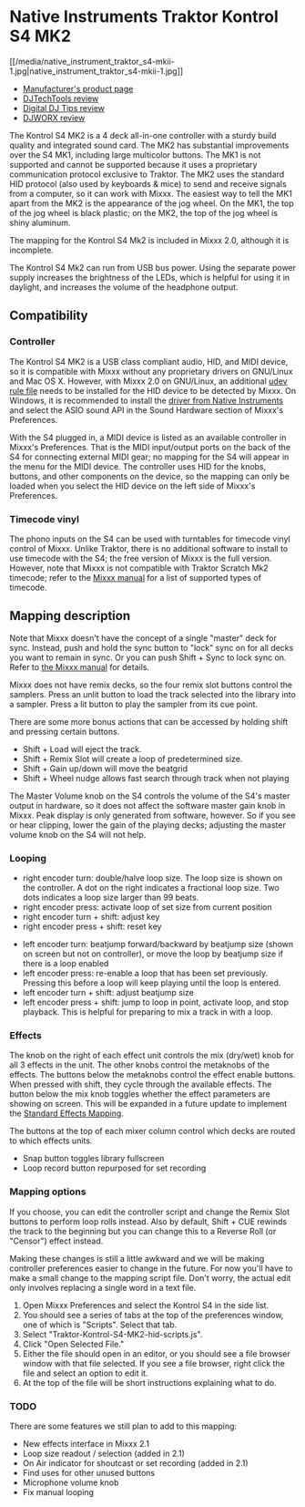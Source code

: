 # Native Instruments Traktor Kontrol S4 MK2

[[/media/native_instrument_traktor_s4-mkii-1.jpg|native\_instrument\_traktor\_s4-mkii-1.jpg]]

  - [Manufacturer's product
    page](https://www.native-instruments.com/en/products/traktor/dj-controllers/traktor-kontrol-s4/)
  - [DJTechTools
    review](http://djtechtools.com/2013/10/22/review-traktor-kontrol-s4-mk2-and-s2-mk2/)
  - [Digital DJ Tips
    review](http://www.digitaldjtips.com/2013/10/review-video-traktor-kontrol-s4-mk2/)
  - [DJWORX
    review](https://djworx.com/review-ni-traktor-kontrol-s4-mk2-dj-controller/)

The Kontrol S4 MK2 is a 4 deck all-in-one controller with a sturdy build
quality and integrated sound card. The MK2 has substantial improvements
over the S4 MK1, including large multicolor buttons. The MK1 is not
supported and cannot be supported because it uses a proprietary
communication protocol exclusive to Traktor. The MK2 uses the standard
HID protocol (also used by keyboards & mice) to send and receive signals
from a computer, so it can work with Mixxx. The easiest way to tell the
MK1 apart from the MK2 is the appearance of the jog wheel. On the MK1,
the top of the jog wheel is black plastic; on the MK2, the top of the
jog wheel is shiny aluminum.

The mapping for the Kontrol S4 Mk2 is included in Mixxx 2.0, although it
is incomplete.

The Kontrol S4 Mk2 can run from USB bus power. Using the separate power
supply increases the brightness of the LEDs, which is helpful for using
it in daylight, and increases the volume of the headphone output.

## Compatibility

### Controller

The Kontrol S4 MK2 is a USB class compliant audio, HID, and MIDI device,
so it is compatible with Mixxx without any proprietary drivers on
GNU/Linux and Mac OS X. However, with Mixxx 2.0 on GNU/Linux, an
additional [udev rule
file](troubleshooting#hid%20and%20usb%20bulk%20controllers%20on%20gnu%20linux)
needs to be installed for the HID device to be detected by Mixxx. On
Windows, it is recommended to install the [driver from Native
Instruments](https://www.native-instruments.com/en/support/downloads/drivers-other-files/)
and select the ASIO sound API in the Sound Hardware section of Mixxx's
Preferences.

With the S4 plugged in, a MIDI device is listed as an available
controller in Mixxx's Preferences. That is the MIDI input/output ports
on the back of the S4 for connecting external MIDI gear; no mapping for
the S4 will appear in the menu for the MIDI device. The controller uses
HID for the knobs, buttons, and other components on the device, so the
mapping can only be loaded when you select the HID device on the left
side of Mixxx's Preferences.

### Timecode vinyl

The phono inputs on the S4 can be used with turntables for timecode
vinyl control of Mixxx. Unlike Traktor, there is no additional software
to install to use timecode with the S4; the free version of Mixxx is the
full version. However, note that Mixxx is not compatible with Traktor
Scratch Mk2 timecode; refer to the [Mixxx
manual](http://mixxx.org/manual/latest/chapters/vinyl_control.html#supported-timecode-media)
for a list of supported types of timecode.

## Mapping description

Note that Mixxx doesn't have the concept of a single "master" deck for
sync. Instead, push and hold the sync button to "lock" sync on for all
decks you want to remain in sync. Or you can push Shift + Sync to lock
sync on. Refer to [the Mixxx
manual](http://www.mixxx.org/manual/2.0/chapters/djing_with_mixxx.html#master-sync)
for details.

Mixxx does not have remix decks, so the four remix slot buttons control
the samplers. Press an unlit button to load the track selected into the
library into a sampler. Press a lit button to play the sampler from its
cue point.

There are some more bonus actions that can be accessed by holding shift
and pressing certain buttons.

  - Shift + Load will eject the track.
  - Shift + Remix Slot will create a loop of predetermined size.
  - Shift + Gain up/down will move the beatgrid
  - Shift + Wheel nudge allows fast search through track when not
    playing

The Master Volume knob on the S4 controls the volume of the S4's master
output in hardware, so it does not affect the software master gain knob
in Mixxx. Peak display is only generated from software, however. So if
you see or hear clipping, lower the gain of the playing decks; adjusting
the master volume knob on the S4 will not help.

### Looping

  - right encoder turn: double/halve loop size. The loop size is shown
    on the controller. A dot on the right indicates a fractional loop
    size. Two dots indicates a loop size larger than 99 beats.
  - right encoder press: activate loop of set size from current position
  - right encoder turn + shift: adjust key
  - right encoder press + shift: reset key

<!-- end list -->

  - left encoder turn: beatjump forward/backward by beatjump size (shown
    on screen but not on controller), or move the loop by beatjump size
    if there is a loop enabled
  - left encoder press: re-enable a loop that has been set previously.
    Pressing this before a loop will keep playing until the loop is
    entered.
  - left encoder turn + shift: adjust beatjump size
  - left encoder press + shift: jump to loop in point, activate loop,
    and stop playback. This is helpful for preparing to mix a track in
    with a loop.

### Effects

The knob on the right of each effect unit controls the mix (dry/wet)
knob for all 3 effects in the unit. The other knobs control the
metaknobs of the effects. The buttons below the metaknobs control the
effect enable buttons. When pressed with shift, they cycle through the
available effects. The button below the mix knob toggles whether the
effect parameters are showing on screen. This will be expanded in a
future update to implement the [Standard Effects
Mapping](Standard%20Effects%20Mapping).

The buttons at the top of each mixer column control which decks are
routed to which effects units.

  - Snap button toggles library fullscreen
  - Loop record button repurposed for set recording

### Mapping options

If you choose, you can edit the controller script and change the Remix
Slot buttons to perform loop rolls instead. Also by default, Shift + CUE
rewinds the track to the beginning but you can change this to a Reverse
Roll (or "Censor") effect instead.

Making these changes is still a little awkward and we will be making
controller preferences easier to change in the future. For now you'll
have to make a small change to the mapping script file. Don't worry, the
actual edit only involves replacing a single word in a text file.

1.  Open Mixxx Preferences and select the Kontrol S4 in the side list.
2.  You should see a series of tabs at the top of the preferences
    window, one of which is "Scripts". Select that tab.
3.  Select "Traktor-Kontrol-S4-MK2-hid-scripts.js". 
4.  Click "Open Selected File."
5.  Either the file should open in an editor, or you should see a file
    browser window with that file selected. If you see a file browser,
    right click the file and select an option to edit it.
6.  At the top of the file will be short instructions explaining what to
    do.

### TODO

There are some features we still plan to add to this mapping:

  - New effects interface in Mixxx 2.1
  - Loop size readout / selection (added in 2.1)
  - On Air indicator for shoutcast or set recording (added in 2.1)
  - Find uses for other unused buttons
  - Microphone volume knob
  - Fix manual looping
